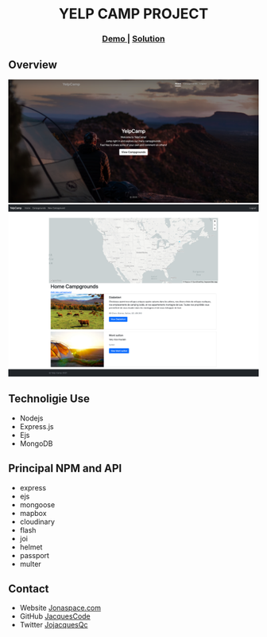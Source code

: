 <h1 align="center">YELP CAMP PROJECT</h1>

<div align="center">
  <h3>
    <a href="https://damp-ridge-48657.herokuapp.com/">
      Demo
    </a>
    <span> | </span>
    <a href="https://github.com/Jacquescode/YelpCamp-Project/">
      Solution
    </a>
  </h3>
</div>

## Overview

<img src="Images/screencapture1.png">
<img src="Images/screencapture2.png">

## Technoligie Use
- Nodejs
- Express.js
- Ejs
- MongoDB

## Principal NPM and API
- express
- ejs
- mongoose
- mapbox
- cloudinary
- flash
- joi
- helmet
- passport
- multer

## Contact

- Website [Jonaspace.com](https://jonaspace.com/)
- GitHub [JacquesCode](https://github.com/Jacquescode)
- Twitter [JojacquesQc](https://twitter.com/JoJacquesQc)

